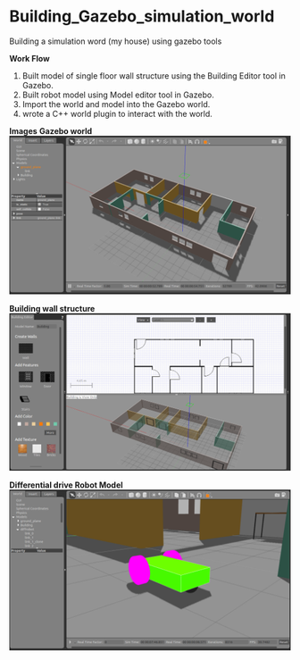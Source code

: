 # Building_Gazebo_simulation_world
Building a simulation word (my house) using gazebo tools

**Work Flow**
1. Built model of single floor wall structure using the Building Editor tool in Gazebo.
2. Built robot model using Model editor tool in Gazebo.
3. Import the world and model into the Gazebo world.
4. wrote a C++ world plugin to interact with the world.

**Images**
**Gazebo world**
![](images/gazebo%20world.png)

**Building wall structure**
![](images/Building%20editor.png)


**Differential drive Robot Model**
![](images/robot%20model.png)
